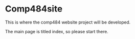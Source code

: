 # Comp484site
This is where the comp484 website project will be developed.

The main page is titled index, so please start there. 


